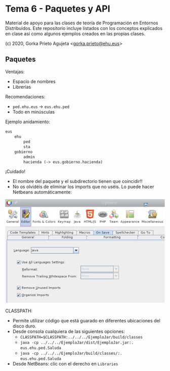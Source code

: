 # Tema 6 - Paquetes y API

Material de apoyo para las clases de teoría de Programación en Entornos Distribuidos. Este repositorio incluye listados con los conceptos explicados en clase así como algunos ejemplos creados en las propias clases.

(c) 2020, Gorka Prieto Agujeta <<gorka.prieto@ehu.eus>>

## Paquetes

Ventajas:
- Espacio de nombres
- Librerías

Recomendaciones:
- `ped.ehu.eus` -> `eus.ehu.ped`
- Todo en minúsculas

Ejemplo anidamiento:
```
eus
	ehu
		ped
		sta
	gobierno
		admin
		hacienda (-> eus.gobierno.hacienda)
```

¡Cuidado!
- El nombre del paquete y el subdirectorio tienen que coincidir!!
- No os olvidéis de eliminar los imports que no uséis. Lo puede hacer Netbeans automáticamente:

![NetBeans](imgs/save.png)

CLASSPATH:
- Permite utilizar código que está guarado en diferentes ubicaciones del disco duro.
- Desde consola cualquiera de las siguientes opciones:
	- `CLASSPATH=$CLASSPATH:../../../EjemploJar/build/classes`
	- `java -cp ../../../EjemploJar/dist/EjemploJar.jar:. eus.ehu.ped.Saluda`
	- `java -cp ../../../EjemploJar/build/classes/:. eus.ehu.ped.Saluda`
- Desde NetBeans: clic con el derecho en `Libraries`